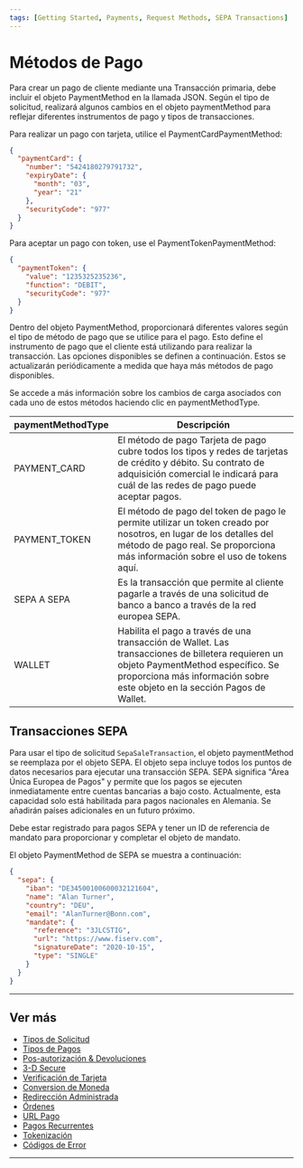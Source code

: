 ```yaml
---
tags: [Getting Started, Payments, Request Methods, SEPA Transactions]
---
```


# Métodos de Pago

Para crear un pago de cliente mediante una Transacción primaria, debe incluir el objeto PaymentMethod en la llamada JSON. Según el tipo de solicitud, realizará algunos cambios en el objeto paymentMethod para reflejar diferentes instrumentos de pago y tipos de transacciones.

Para realizar un pago con tarjeta, utilice el PaymentCardPaymentMethod:

```json
{
  "paymentCard": {
    "number": "5424180279791732",
    "expiryDate": {
      "month": "03",
      "year": "21"
    },
    "securityCode": "977"
  }
}
```

Para aceptar un pago con token, use el PaymentTokenPaymentMethod:

```json
{
  "paymentToken": {
    "value": "1235325235236",
    "function": "DEBIT",
    "securityCode": "977"
  }
}
```

Dentro del objeto PaymentMethod, proporcionará diferentes valores según el tipo de método de pago que se utilice para el pago. Esto define el instrumento de pago que el cliente está utilizando para realizar la transacción. Las opciones disponibles se definen a continuación. Estos se actualizarán periódicamente a medida que haya más métodos de pago disponibles.

Se accede a más información sobre los cambios de carga asociados con cada uno de estos métodos haciendo clic en paymentMethodType.

| paymentMethodType | Descripción                                                                                                                                                                                                          |
|-------------------|----------------------------------------------------------------------------------------------------------------------------------------------------------------------------------------------------------------------|
| PAYMENT_CARD      | El método de pago Tarjeta de pago cubre todos los tipos y redes de tarjetas de crédito y débito. Su contrato de adquisición comercial le indicará para cuál de las redes de pago puede aceptar pagos.                |
| PAYMENT_TOKEN     | El método de pago del token de pago le permite utilizar un token creado por nosotros, en lugar de los detalles del método de pago real. Se proporciona más información sobre el uso de tokens aquí.                  |
| SEPA A SEPA       | Es la transacción que permite al cliente pagarle a través de una solicitud de banco a banco a través de la red europea SEPA.                                                                                         |
| WALLET            | Habilita el pago a través de una transacción de Wallet. Las transacciones de billetera requieren un objeto PaymentMethod específico. Se proporciona más información sobre este objeto en la sección Pagos de Wallet. |

## Transacciones SEPA

Para usar el tipo de solicitud ```SepaSaleTransaction```, el objeto paymentMethod se reemplaza por el objeto SEPA. El objeto sepa incluye todos los puntos de datos necesarios para ejecutar una transacción SEPA. SEPA significa "Área Única Europea de Pagos" y permite que los pagos se ejecuten inmediatamente entre cuentas bancarias a bajo costo. Actualmente, esta capacidad solo está habilitada para pagos nacionales en Alemania. Se añadirán países adicionales en un futuro próximo.

Debe estar registrado para pagos SEPA y tener un ID de referencia de mandato para proporcionar y completar el objeto de mandato.

El objeto PaymentMethod de SEPA se muestra a continuación:

```json
{
  "sepa": {
    "iban": "DE34500100600032121604",
    "name": "Alan Turner",
    "country": "DEU",
    "email": "AlanTurner@Bonn.com",
    "mandate": {
      "reference": "3JLCSTIG",
      "url": "https://www.fiserv.com",
      "signatureDate": "2020-10-15",
      "type": "SINGLE"
    }
  }
}
```

---

## Ver más

- [Tipos de Solicitud](?path=docs/3-1-request-types.md)
- [Tipos de Pagos](?path=docs/3-3-payment-types.md)
- [Pos-autorización & Devoluciones](?path=docs/3-4-post-auth.md)
- [3-D Secure](?path=docs/3-5-3d-secure.md)
- [Verificación de Tarjeta](?path=docs/3-6-card-verification.md)
- [Conversion de Moneda](?path=docs/3-7-currency-conversion.md)
- [Redirección Administrada](?path=docs/3-8-managed-redirect.md)
- [Órdenes](?path=docs/3-9-orders.md)
- [URL Pago](?path=docs/3-10-payment-url.md)
- [Pagos Recurrentes](?path=docs/3-11-recurring-payments.md)
- [Tokenización](?path=docs/3-12-tokenisation.md)
- [Códigos de Error](?path=docs/3-13-error-codes.md)

---
